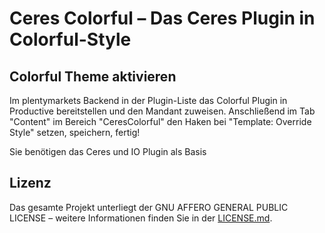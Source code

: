 # Ceres Colorful – Das Ceres Plugin in Colorful-Style

<div class="container-toc"></div>

## Colorful Theme aktivieren

Im plentymarkets Backend in der Plugin-Liste das Colorful Plugin in Productive bereitstellen und den Mandant zuweisen.
Anschließend im Tab "Content" im Bereich "CeresColorful" den Haken bei "Template: Override Style" setzen, speichern, fertig!

<div class="alert alert-info" role="alert">
    Sie benötigen das Ceres und IO Plugin als Basis
</div>

## Lizenz

Das gesamte Projekt unterliegt der GNU AFFERO GENERAL PUBLIC LICENSE – weitere Informationen finden Sie in der [LICENSE.md](https://github.com/plentymarkets/plugin-ceres/blob/stable/LICENSE.md).
